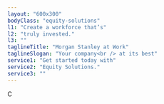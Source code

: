 ```yaml
---
layout: "600x300"
bodyClass: "equity-solutions"
l1: "Create a workforce that’s"
l2: "truly invested."
l3: ""
taglineTitle: "Morgan Stanley at Work"
taglineSlogan: "Your company<br /> at its best"
service1: "Get started today with"
service2: "Equity Solutions."
service3: ""
---
```

C